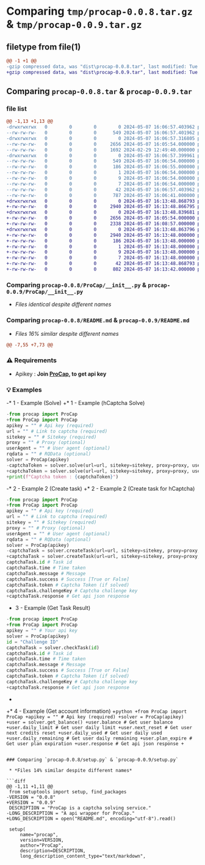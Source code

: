 # Comparing `tmp/procap-0.0.8.tar.gz` & `tmp/procap-0.0.9.tar.gz`

## filetype from file(1)

```diff
@@ -1 +1 @@
-gzip compressed data, was "dist\procap-0.0.8.tar", last modified: Tue May  7 16:06:57 2024, max compression
+gzip compressed data, was "dist\procap-0.0.9.tar", last modified: Tue May  7 16:13:48 2024, max compression
```

## Comparing `procap-0.0.8.tar` & `procap-0.0.9.tar`

### file list

```diff
@@ -1,13 +1,13 @@
-drwxrwxrwx   0        0        0        0 2024-05-07 16:06:57.403962 procap-0.0.8/
--rw-rw-rw-   0        0        0      549 2024-05-07 16:06:57.401962 procap-0.0.8/PKG-INFO
-drwxrwxrwx   0        0        0        0 2024-05-07 16:06:57.316805 procap-0.0.8/ProCap/
--rw-rw-rw-   0        0        0     2656 2024-05-07 16:05:54.000000 procap-0.0.8/ProCap/__init__.py
--rw-rw-rw-   0        0        0     1692 2024-02-29 12:49:40.000000 procap-0.0.8/README.md
-drwxrwxrwx   0        0        0        0 2024-05-07 16:06:57.399961 procap-0.0.8/procap.egg-info/
--rw-rw-rw-   0        0        0      549 2024-05-07 16:06:54.000000 procap-0.0.8/procap.egg-info/PKG-INFO
--rw-rw-rw-   0        0        0      186 2024-05-07 16:06:55.000000 procap-0.0.8/procap.egg-info/SOURCES.txt
--rw-rw-rw-   0        0        0        1 2024-05-07 16:06:54.000000 procap-0.0.8/procap.egg-info/dependency_links.txt
--rw-rw-rw-   0        0        0        9 2024-05-07 16:06:54.000000 procap-0.0.8/procap.egg-info/requires.txt
--rw-rw-rw-   0        0        0        7 2024-05-07 16:06:54.000000 procap-0.0.8/procap.egg-info/top_level.txt
--rw-rw-rw-   0        0        0       42 2024-05-07 16:06:57.403962 procap-0.0.8/setup.cfg
--rw-rw-rw-   0        0        0      787 2024-05-07 16:06:41.000000 procap-0.0.8/setup.py
+drwxrwxrwx   0        0        0        0 2024-05-07 16:13:48.868793 procap-0.0.9/
+-rw-rw-rw-   0        0        0     2940 2024-05-07 16:13:48.866795 procap-0.0.9/PKG-INFO
+drwxrwxrwx   0        0        0        0 2024-05-07 16:13:48.839681 procap-0.0.9/ProCap/
+-rw-rw-rw-   0        0        0     2656 2024-05-07 16:05:54.000000 procap-0.0.9/ProCap/__init__.py
+-rw-rw-rw-   0        0        0     2338 2024-05-07 16:08:57.000000 procap-0.0.9/README.md
+drwxrwxrwx   0        0        0        0 2024-05-07 16:13:48.863796 procap-0.0.9/procap.egg-info/
+-rw-rw-rw-   0        0        0     2940 2024-05-07 16:13:48.000000 procap-0.0.9/procap.egg-info/PKG-INFO
+-rw-rw-rw-   0        0        0      186 2024-05-07 16:13:48.000000 procap-0.0.9/procap.egg-info/SOURCES.txt
+-rw-rw-rw-   0        0        0        1 2024-05-07 16:13:48.000000 procap-0.0.9/procap.egg-info/dependency_links.txt
+-rw-rw-rw-   0        0        0        9 2024-05-07 16:13:48.000000 procap-0.0.9/procap.egg-info/requires.txt
+-rw-rw-rw-   0        0        0        7 2024-05-07 16:13:48.000000 procap-0.0.9/procap.egg-info/top_level.txt
+-rw-rw-rw-   0        0        0       42 2024-05-07 16:13:48.868793 procap-0.0.9/setup.cfg
+-rw-rw-rw-   0        0        0      802 2024-05-07 16:13:42.000000 procap-0.0.9/setup.py
```

### Comparing `procap-0.0.8/ProCap/__init__.py` & `procap-0.0.9/ProCap/__init__.py`

 * *Files identical despite different names*

### Comparing `procap-0.0.8/README.md` & `procap-0.0.9/README.md`

 * *Files 16% similar despite different names*

```diff
@@ -7,55 +7,73 @@
 ```
 
 ### ⚠️ Requirements
 * Apikey : **Join [ProCap](https://procap.wtf/), to get api key**
 
 ### 💡 Examples
 
-* 1 - Example (Solve)
+* 1 - Example (hCaptcha Solve)
 
 ```python
-from procap import ProCap
+from ProCap import ProCap
 apikey = "" # Api key (required)
 url = "" # Link to captcha (required)
 sitekey = "" # Sitekey (required)
 proxy = "" # Proxy (optional)
 userAgent = "" # User agent (optional)
 rqdata = "" # RQData (optional)
 solver = ProCap(apikey)
-captchaToken = solver.solve(url=url, sitekey=sitekey, proxy=proxy, userAgent=userAgent, rqdata=rqdata)
+captchaToken = solver.solve(url=url, sitekey=sitekey, proxy=proxy, userAgent=userAgent, rqdata=rqdata, type="hCaptchaTask")
+print(f"Captcha token : {captchaToken}")
 ```
 
-* 2 - Example 2 (Create task)
+* 2 - Example 2 (Create task for hCaptcha)
 
 ```python
-from procap import ProCap
+from ProCap import ProCap
 apikey = "" # Api key (required)
 url = "" # Link to captcha (required)
 sitekey = "" # Sitekey (required)
 proxy = "" # Proxy (optional)
 userAgent = "" # User agent (optional)
 rqdata = "" # RQData (optional)
 solver = ProCap(apikey)
-captchaTask = solver.createTask(url=url, sitekey=sitekey, proxy=proxy, userAgent=userAgent, rqdata=rqdata)
+captchaTask = solver.createTask(url=url, sitekey=sitekey, proxy=proxy, userAgent=userAgent, rqdata=rqdata, type="hCaptchaTask")
 captchaTask.id # Task id
 captchaTask.time # Time taken
 captchaTask.message # Message
 captchaTask.success # Success [True or False]
 captchaTask.token # Captcha Token (if solved)
 captchaTask.challengeKey # Captcha challenge key
+captchaTask.response # Get api json response
 ```
 
 * 3 - Example (Get Task Result)
 ```python
-from procap import ProCap
+from ProCap import ProCap
 apikey = "" # Your api key
 solver = ProCap(apikey)
 id = "Challenge ID" 
 captchaTask = solver.checkTask(id)
 captchaTask.id # Task id
 captchaTask.time # Time taken
 captchaTask.message # Message
 captchaTask.success # Success [True or False]
 captchaTask.token # Captcha Token (if solved)
 captchaTask.challengeKey # Captcha challenge key
+captchaTask.response # Get api json response
 ```
+
+* 4 - Example (Get account information)
+```python
+from ProCap import ProCap
+apikey = "" # Api key (required)
+solver = ProCap(apikey)
+user = solver.get_balance()
+user.balance # Get user balance
+user.daily_limit # Get user daily limit
+user.next_reset # Get user next credits reset
+user.daily_used # Get user daily used
+user.daily_remaining # Get user daily remaining
+user.plan_expire # Get user plan expiration
+user.response # Get api json response
+```
```

### Comparing `procap-0.0.8/setup.py` & `procap-0.0.9/setup.py`

 * *Files 14% similar despite different names*

```diff
@@ -1,11 +1,11 @@
 from setuptools import setup, find_packages
-VERSION = "0.0.8"
+VERSION = "0.0.9"
 DESCRIPTION = "ProCap is a captcha solving service."
-LONG_DESCRIPTION = "A api wrapper for ProCap."
+LONG_DESCRIPTION = open("README.md", encoding="utf-8").read()
 
 setup(
     name="procap",
     version=VERSION,
     author="ProCap",
     description=DESCRIPTION,
     long_description_content_type="text/markdown",
```

